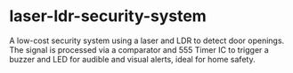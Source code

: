 # laser-ldr-security-system
A low-cost security system using a laser and LDR to detect door openings. The signal is processed via a comparator and 555 Timer IC to trigger a buzzer and LED for audible and visual alerts, ideal for home safety.
